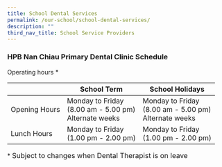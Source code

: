 ```yaml
---
title: School Dental Services
permalink: /our-school/school-dental-services/
description: ""
third_nav_title: School Service Providers
---
```

### **HPB Nan Chiau Primary Dental Clinic Schedule**

Operating hours *

|  | School Term | School Holidays | 
| -------- | -------- | -------- | 
| Opening Hours | Monday to Friday <br/>(8.00 am - 5.00 pm) <br/> Alternate weeks | Monday to Friday <br/>(8.00 am - 5.00 pm) <br/> Alternate weeks| 
| Lunch Hours | Monday to Friday <br/>(1.00 pm - 2.00 pm) | Monday to Friday <br/>(1.00 pm - 2.00 pm) |
                                       

\* <font size="3"> Subject to changes when Dental Therapist is on leave</font>